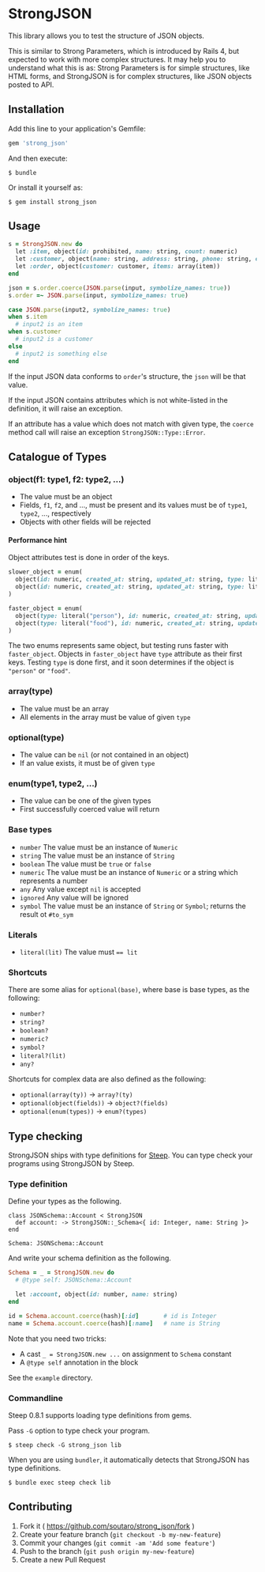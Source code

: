 # StrongJSON

This library allows you to test the structure of JSON objects.

This is similar to Strong Parameters, which is introduced by Rails 4, but expected to work with more complex structures.
It may help you to understand what this is as: Strong Parameters is for simple structures, like HTML forms, and StrongJSON is for complex structures, like JSON objects posted to API.

## Installation

Add this line to your application's Gemfile:

```ruby
gem 'strong_json'
```

And then execute:

    $ bundle

Or install it yourself as:

    $ gem install strong_json

## Usage

```ruby
s = StrongJSON.new do
  let :item, object(id: prohibited, name: string, count: numeric)
  let :customer, object(name: string, address: string, phone: string, email: optional(string))
  let :order, object(customer: customer, items: array(item))
end

json = s.order.coerce(JSON.parse(input, symbolize_names: true))
s.order =~ JSON.parse(input, symbolize_names: true)

case JSON.parse(input2, symbolize_names: true)
when s.item
  # input2 is an item
when s.customer
  # input2 is a customer
else
  # input2 is something else
end
```

If the input JSON data conforms to `order`'s structure, the `json` will be that value.

If the input JSON contains attributes which is not white-listed in the definition, it will raise an exception.

If an attribute has a value which does not match with given type, the `coerce` method call will raise an exception `StrongJSON::Type::Error`.

## Catalogue of Types

### object(f1: type1, f2: type2, ...)

* The value must be an object
* Fields, `f1`, `f2`, and ..., must be present and its values must be of `type1`, `type2`, ..., respectively
* Objects with other fields will be rejected

#### Performance hint

Object attributes test is done in order of the keys.

```ruby
slower_object = enum(
  object(id: numeric, created_at: string, updated_at: string, type: literal("person"), name: string),
  object(id: numeric, created_at: string, updated_at: string, type: literal("food"), object: any)
)

faster_object = enum(
  object(type: literal("person"), id: numeric, created_at: string, updated_at: string, name: string),
  object(type: literal("food"), id: numeric, created_at: string, updated_at: string, object: any)
)
```

The two enums represents same object, but testing runs faster with `faster_object`.
Objects in `faster_object` have `type` attribute as their first keys.
Testing `type` is done first, and it soon determines if the object is `"person"` or `"food"`.

### array(type)

* The value must be an array
* All elements in the array must be value of given `type`

### optional(type)

* The value can be `nil` (or not contained in an object)
* If an value exists, it must be of given `type`

### enum(type1, type2, ...)

* The value can be one of the given types
* First successfully coerced value will return

### Base types

* `number` The value must be an instance of `Numeric`
* `string` The value must be an instance of `String`
* `boolean` The value must be `true` or `false`
* `numeric` The value must be an instance of `Numeric` or a string which represents a number
* `any` Any value except `nil` is accepted
* `ignored` Any value will be ignored
* `symbol` The value must be an instance of `String` or `Symbol`; returns the result ot `#to_sym`

### Literals

* `literal(lit)` The value must `== lit`

### Shortcuts

There are some alias for `optional(base)`, where base is base types, as the following:

* `number?`
* `string?`
* `boolean?`
* `numeric?`
* `symbol?`
* `literal?(lit)`
* `any?`

Shortcuts for complex data are also defined as the following:

* `optional(array(ty))` → `array?(ty)`
* `optional(object(fields))` → `object?(fields)`
* `optional(enum(types))` → `enum?(types)`

## Type checking

StrongJSON ships with type definitions for [Steep](https://github.com/soutaro/steep).
You can type check your programs using StrongJSON by Steep.

### Type definition

Define your types as the following.

```
class JSONSchema::Account < StrongJSON
  def account: -> StrongJSON::_Schema<{ id: Integer, name: String }>
end

Schema: JSONSchema::Account
```

And write your schema definition as the following.

```rb
Schema = _ = StrongJSON.new do
  # @type self: JSONSchema::Account

  let :account, object(id: number, name: string)
end

id = Schema.account.coerce(hash)[:id]       # id is Integer
name = Schema.account.coerce(hash)[:name]   # name is String
```

Note that you need two tricks:

* A cast `_ = StrongJSON.new ...` on assignment to `Schema` constant
* A `@type self` annotation in the block

See the `example` directory.

### Commandline

Steep 0.8.1 supports loading type definitions from gems.

Pass `-G` option to type check your program.

```
$ steep check -G strong_json lib
```

When you are using `bundler`, it automatically detects that StrongJSON has type definitions.

```
$ bundle exec steep check lib
```

## Contributing

1. Fork it ( https://github.com/soutaro/strong_json/fork )
2. Create your feature branch (`git checkout -b my-new-feature`)
3. Commit your changes (`git commit -am 'Add some feature'`)
4. Push to the branch (`git push origin my-new-feature`)
5. Create a new Pull Request
